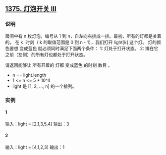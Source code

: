 ## [1375. 灯泡开关 III](https://leetcode-cn.com/problems/bulb-switcher-iii/)

### 说明
房间中有 n 枚灯泡，编号从 1 到 n，自左向右排成一排。最初，所有的灯都是关着的。
在 k  时刻（ k 的取值范围是 0 到 n - 1），我们打开 light[k] 这个灯。
灯的颜色要想 变成蓝色 就必须同时满足下面两个条件：
1: 灯处于打开状态。
2: 排在它之前（左侧）的所有灯也都处于打开状态。

请返回能够让 所有开着的 灯都 变成蓝色 的时刻 数目 。

* n == light.length
* 1 <= n <= 5 * 10^4
* light 是 [1, 2, ..., n] 的一个排列。

### 实例
#### 1
输入：light = [2,1,3,5,4]
输出：3

#### 2
输入：light = [4,1,2,3]
输出：1